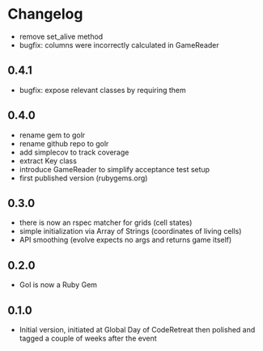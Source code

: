 # Changelog

- remove set_alive method
- bugfix: columns were incorrectly calculated in GameReader

## 0.4.1
- bugfix: expose relevant classes by requiring them

## 0.4.0
- rename gem to golr
- rename github repo to golr
- add simplecov to track coverage
- extract Key class
- introduce GameReader to simplify acceptance test setup
- first published version (rubygems.org)

## 0.3.0
- there is now an rspec matcher for grids (cell states)
- simple initialization via Array of Strings (coordinates of living cells)
- API smoothing (evolve expects no args and returns game itself)

## 0.2.0
- Gol is now a Ruby Gem

## 0.1.0
- Initial version, initiated at Global Day of CodeRetreat then polished and tagged a couple of weeks after the event
